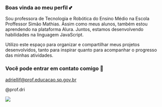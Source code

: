 ### Boas vinda ao meu perfil 💕

Sou professora de Tecnologia e Robótica do Ensino Médio na Escola Proffessor Simão Mathias. Assim como meus alunos, também estou aprendendo na plataforma Alura. Juntos, estamos desenvolvendo habilidades na linguagem JavaScript.

Utilizo este espaço para organizar e compartilhar meus projetos desenvolvidos, tanto para inspirar quanto para acompanhar o progresso das minhas atividades.

### Você pode entrar em contato comigo 📧

adriellif@prof.educacao.sp.gov.br

@prof.dri

![](https://media.tenor.com/8F8uk83vcvoAAAAj/teacher-watch-out.gif)
